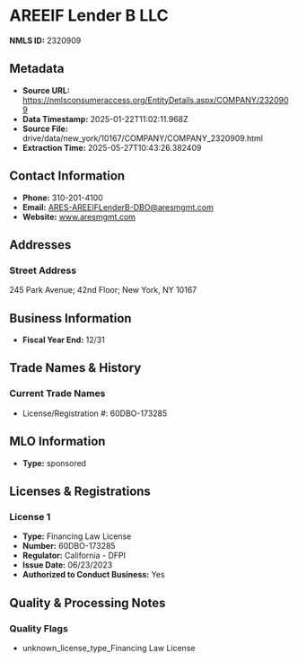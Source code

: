 # AREEIF Lender B LLC

**NMLS ID:** 2320909

## Metadata
- **Source URL:** https://nmlsconsumeraccess.org/EntityDetails.aspx/COMPANY/2320909
- **Data Timestamp:** 2025-01-22T11:02:11.968Z
- **Source File:** drive/data/new_york/10167/COMPANY/COMPANY_2320909.html
- **Extraction Time:** 2025-05-27T10:43:26.382409

## Contact Information
- **Phone:** 310-201-4100
- **Email:** ARES-AREEIFLenderB-DBO@aresmgmt.com
- **Website:** www.aresmgmt.com

## Addresses
### Street Address
245 Park Avenue; 42nd Floor; New York, NY 10167

## Business Information
- **Fiscal Year End:** 12/31

## Trade Names & History
### Current Trade Names
- License/Registration #: 60DBO-173285

## MLO Information
- **Type:** sponsored

## Licenses & Registrations

### License 1
- **Type:** Financing Law License
- **Number:** 60DBO-173285
- **Regulator:** California - DFPI
- **Issue Date:** 06/23/2023
- **Authorized to Conduct Business:** Yes

## Quality & Processing Notes
### Quality Flags
- unknown_license_type_Financing Law License
